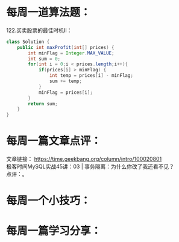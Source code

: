 # 每周一道算法题：
122.买卖股票的最佳时机II：
```java
class Solution {
    public int maxProfit(int[] prices) {
        int minFlag = Integer.MAX_VALUE;
        int sum = 0;
        for(int i = 0;i < prices.length;i++){
            if(prices[i] > minFlag) {
                int temp = prices[i] - minFlag;
                sum += temp;
            }
            minFlag = prices[i];
        }
        return sum;
    }
}
```
# 每周一篇文章点评：
文章链接： https://time.geekbang.org/column/intro/100020801</br>
极客时间MySQL实战45讲：03 | 事务隔离：为什么你改了我还看不见？</br>
点评：。

# 每周一个小技巧：


# 每周一篇学习分享：


